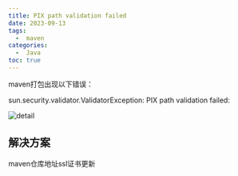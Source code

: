 ```yaml
---
title: PIX path validation failed
date: 2023-09-13
tags:
  -  maven
categories:
  -  Java
toc: true
---
```


maven打包出现以下错误：

sun.security.validator.ValidatorException: PIX path validation failed:

<!-- more -->

![detail](https://file.trialos.com.cn/resources/8a8d82dc8a650f53018a8de994ce629a.png)

## 解决方案

maven仓库地址ssl证书更新